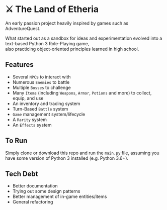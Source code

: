# ⚔ The Land of Etheria

An early passion project heavily inspired by games such as AdventureQuest.

What started out as a sandbox for ideas and experimentation evolved into a text-based Python 3 Role-Playing game,  
also practicing object-oriented principles learned in high school.

## Features

- Several `NPC`s to interact with
- Numerous `Enemies` to battle
- Multiple `Bosses` to challenge
- Many `Items` (including `Weapons`, `Armor`, `Potions` and more) to collect, equip, and use
- An inventory and trading system
- Turn-Based `Battle` system
- `Game` management system/lifecycle
- A `Rarity` system
- An `Effects` system

## To Run
Simply clone or download this repo and run the `main.py` file, assuming you have some version of Python 3 installed (e.g. Python 3.6+).


## Tech Debt

- Better documentation
- Trying out some design patterns
- Better management of in-game entities/items
- General refactoring


